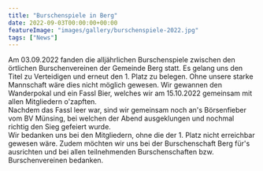 ```yaml
---
title: "Burschenspiele in Berg"
date: 2022-09-03T00:00:00+00:00
featureImage: "images/gallery/burschenspiele-2022.jpg"
tags: ["News"]
---
```

Am 03.09.2022 fanden die alljährlichen Burschenspiele zwischen den örtlichen Burschenvereinen der Gemeinde Berg statt. Es gelang uns den Titel zu Verteidigen und erneut den 1. Platz zu belegen. Ohne unsere starke Mannschaft wäre dies nicht möglich gewesen. Wir gewannen den Wanderpokal und ein Fassl Bier, welches wir am 15.10.2022 gemeinsam mit allen Mitgliedern o'zapften.  
Nachdem das Fassl leer war, sind wir gemeinsam noch an's Börsenfieber vom BV Münsing, bei welchen der Abend ausgeklungen und nochmal richtig den Sieg gefeiert wurde.  
Wir bedanken uns bei den Mitgliedern, ohne die der 1. Platz nicht erreichbar gewesen wäre. Zudem möchten wir uns bei der Burschenschaft Berg für's ausrichten und bei allen teilnehmenden Burschenschaften bzw. Burschenvereinen bedanken.
